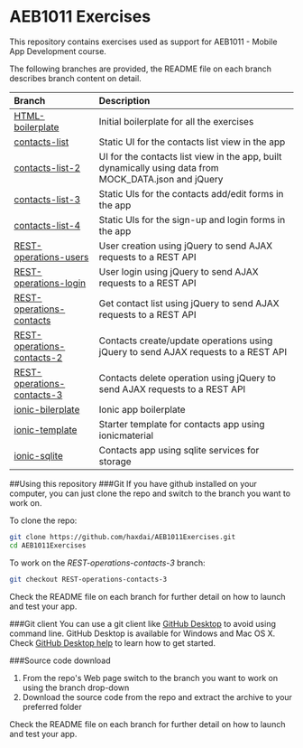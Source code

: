# AEB1011 Exercises
This repository contains exercises used as support for AEB1011 - Mobile App Development course.

The following branches are provided, the README file on each branch describes branch content on detail.

|Branch|Description|
|:------|:-----------|
|[HTML-boilerplate](https://github.com/haxdai/AEB1011Exercises/tree/HTML-boilerplate)|Initial  boilerplate for all the exercises|
|[contacts-list](https://github.com/haxdai/AEB1011Exercises/tree/contacts-list)|Static UI for the contacts list view in the app|
|[contacts-list-2](https://github.com/haxdai/AEB1011Exercises/tree/contacts-list-2)|UI for the contacts list view in the app, built dynamically using data from MOCK_DATA.json and jQuery|
|[contacts-list-3](https://github.com/haxdai/AEB1011Exercises/tree/contacts-list-3)|Static UIs for the contacts add/edit forms in the app|
|[contacts-list-4](https://github.com/haxdai/AEB1011Exercises/tree/contacts-list-4)|Static UIs for the sign-up and login forms in the app|
|[REST-operations-users](https://github.com/haxdai/AEB1011Exercises/tree/REST-operations-users)|User creation using jQuery to send AJAX requests to a REST API|
|[REST-operations-login](https://github.com/haxdai/AEB1011Exercises/tree/REST-operations-login)|User login using jQuery to send AJAX requests to a REST API|
|[REST-operations-contacts](https://github.com/haxdai/AEB1011Exercises/tree/REST-operations-contacts)|Get contact list using jQuery to send AJAX requests to a REST API|
|[REST-operations-contacts-2](https://github.com/haxdai/AEB1011Exercises/tree/REST-operations-contacts-2)|Contacts create/update operations using jQuery to send AJAX requests to a REST API|
|[REST-operations-contacts-3](https://github.com/haxdai/AEB1011Exercises/tree/REST-operations-contacts-3)|Contacts delete operation using jQuery to send AJAX requests to a REST API|
|[ionic-bilerplate](https://github.com/haxdai/AEB1011Exercises/tree/ionic-bolierplate)|Ionic app boilerplate|
|[ionic-template](https://github.com/haxdai/AEB1011Exercises/tree/ionic-template)|Starter template for contacts app using ionicmaterial|
|[ionic-sqlite](https://github.com/haxdai/AEB1011Exercises/tree/ionic-sqlite)|Contacts app using sqlite services for storage|

##Using this repository
###Git
If you have github installed on your computer, you can just clone the repo and switch to the branch you want to work on.

To clone the repo:

````bash
git clone https://github.com/haxdai/AEB1011Exercises.git
cd AEB1011Exercises
````

To work on the _REST-operations-contacts-3_ branch:

````bash
git checkout REST-operations-contacts-3
````
Check the README file on each branch for further detail on how to launch and test your app.

###Git client
You can use a git client like [GitHub Desktop](https://desktop.github.com/) to avoid using command line. GitHub Desktop is available for Windows and Mac OS X. Check [GitHub Desktop help](https://help.github.com/desktop/) to learn how to get started.

###Source code download

1. From the repo's Web page switch to the branch you want to work on using the branch drop-down
2. Download the source code from the repo and extract the archive to your preferred folder

Check the README file on each branch for further detail on how to launch and test your app.
